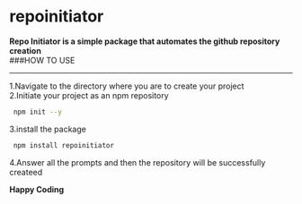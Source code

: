 <h1>repoinitiator</h1>
<b>Repo Initiator is a simple package that automates the github repository creation</b><br />
###HOW TO USE
<hr />
1.Navigate to the directory where you are to create your project<br />
2.Initiate your project as an npm repository  <br />

```bash
 npm init --y
 ```
3.install the package
```bash
 npm install repoinitiator
 ```

4.Answer all the prompts and then the repository will be successfully createed


<b>Happy Coding</b>

